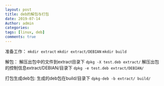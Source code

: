 ```yaml
---
layout: post
title: deb的解包与打包
date: 2019-07-14
Author: admin
categories: 
tags: [linux, deb]
comments: true
---
```

准备工作：
`mkdir extract`
`mkdir extract/DEBIAN`
`mkdir build`

解包：
解压出包中的文件到extract目录下
`dpkg -X test.deb extract/`
解压出包的控制信息extract/DEBIAN/目录下
`dpkg -e test.deb extract/DEBIAN/`

打包生成deb包:
生成的deb包在build/目录下
`dpkg-deb -b extract/ build/`
